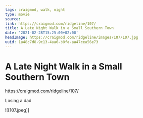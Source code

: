 ```yaml
---
tags: craigmod, walk, night
type: movie
source:
link: https://craigmod.com/ridgeline/107/
title: A Late Night Walk in a Small Southern Town
date: '2021-02-28T15:25:00+02:00'
headImage: https://craigmod.com/ridgeline/images/107/107.jpg
uuid: 1a48c7d8-9c13-4aa6-b8fa-aa47cea56e73
---
```


# A Late Night Walk in a Small Southern Town
https://craigmod.com/ridgeline/107/

Losing a dad

![[107.jpeg]]
